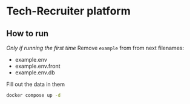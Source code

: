 # Tech-Recruiter platform

## How to run

*Only if running the first time*
Remove `example` from from next filenames:
* example.env
* example.env.front
* example.env.db

Fill out the data in them

```bash
docker compose up -d
```
